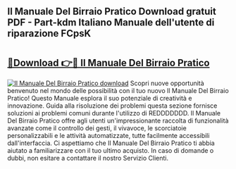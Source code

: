 ## Il Manuale Del Birraio Pratico Download gratuit PDF - Part-kdm Italiano Manuale dell'utente di riparazione FCpsK

# <h2><a href="http://dfbtpn7.blite.top/?on=Il+Manuale+Del+Birraio+Pratico">🔗Download 👉🔴 Il Manuale Del Birraio Pratico</a></h2>

[![Il Manuale Del Birraio Pratico download](https://i.imgur.com/lujVjoI.png)](http://dfbtpn7.blite.top/?on=Il+Manuale+Del+Birraio+Pratico)
Scopri nuove opportunità benvenuto nel mondo delle possibilità con il tuo nuovo Il Manuale Del Birraio Pratico! Questo Manuale esplora il suo potenziale di creatività e innovazione. Guida alla risoluzione dei problemi questa sezione fornisce soluzioni ai problemi comuni durante l'utilizzo di REDDDDDDD. Il Manuale Del Birraio Pratico offre agli utenti un'impressionante raccolta di funzionalità avanzate come il controllo dei gesti, il vivavoce, le scorciatoie personalizzabili e le attività automatizzate, tutte facilmente accessibili dall'interfaccia. Ci aspettiamo che Il Manuale Del Birraio Pratico ti abbia aiutato a familiarizzare con il tuo ultimo acquisto. In caso di domande o dubbi, non esitare a contattare il nostro Servizio Clienti.
